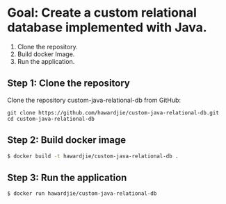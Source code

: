 # Goal: Create a custom relational database implemented with Java.

1. Clone the repository.
2. Build docker Image.
3. Run the application.

## Step 1: Clone the repository

Clone the repository custom-java-relational-db from GitHub:

```
git clone https://github.com/hawardjie/custom-java-relational-db.git
cd custom-java-relational-db
```

## Step 2: Build docker image

```bash
$ docker build -t hawardjie/custom-java-relational-db .
```

## Step 3: Run the application

```bash
$ docker run hawardjie/custom-java-relational-db
```
